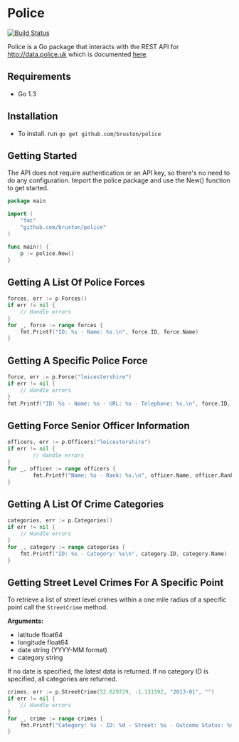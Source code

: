 # Police

[![Build Status](https://travis-ci.org/bruston/police.svg?branch=master)](https://travis-ci.org/bruston/police)

Police is a Go package that interacts with the REST API for http://data.police.uk which is documented [here](http://data.police.uk/docs/).

## Requirements
- Go 1.3

## Installation

- To install. run `go get github.com/bruston/police`

## Getting Started

The API does not require authentication or an API key, so there's no need to do any configuration. Import the police package and use the New() function to get started.

```Go
package main

import (
	"fmt"
	"github.com/bruston/police"
)

func main() {
	p := police.New()
}
```

## Getting A List Of Police Forces

```Go
forces, err := p.Forces()
if err != nil {
	// Handle errors
}
for _, force := range forces {
	fmt.Printf("ID: %s - Name: %s.\n", force.ID, force.Name)
}
```

## Getting A Specific Police Force

```Go
force, err := p.Force("leicestershire")
if err != nil {
	// Handle errors
}
fmt.Printf("ID: %s - Name: %s - URL: %s - Telephone: %s.\n", force.ID, force.Name, force.URL, force.Telephone)
```

## Getting Force Senior Officer Information

```Go
officers, err := p.Officers("leicestershire")
if err != nil {
        // Handle errors
}
for _, officer := range officers {
        fmt.Printf("Name: %s - Rank: %s.\n", officer.Name, officer.Rank)
}
```

## Getting A List Of Crime Categories

```Go
categories, err := p.Categories()
if err != nil {
	// Handle errors
}
for _, category := range categories {
	fmt.Printf("ID: %s - Category: %s\n", category.ID, category.Name)
}
```

## Getting Street Level Crimes For A Specific Point

To retrieve a list of street level crimes within a one mile radius of a specific point call the `StreetCrime` method.

**Arguments:**

- latitude float64
- longitude float64
- date string (YYYY-MM format)
- category string

If no date is specified, the latest data is returned. If no category ID is specified, all categories are returned.

```Go
crimes, err := p.StreetCrime(52.629729, -1.131592, "2013-01", "")
if err != nil {
	// Handle errors
}
for _, crime := range crimes {
	fmt.Printf("Category: %s - ID: %d - Street: %s - Outcome Status: %s\n", crime.Category, crime.ID, crime.Location.Street.Name, crime.Outcome.Category)
}
```
